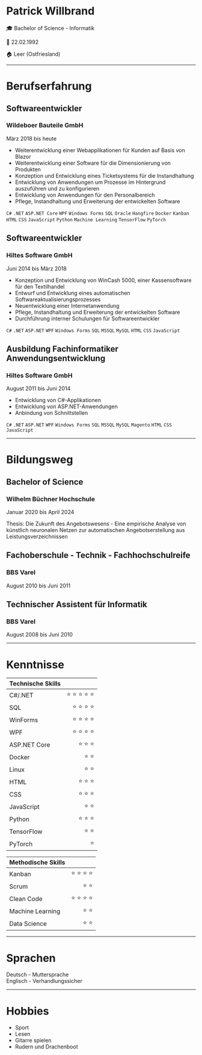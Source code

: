 # Patrick Willbrand
:mortar_board: Bachelor of Science - Informatik

:cake: 22.02.1992  

:house: Leer (Ostfriesland)  

* * *

# Berufserfahrung

## Softwareentwickler
### Wildeboer Bauteile GmbH
März 2018 bis heute
* Weiterentwicklung einer Webapplikationen für Kunden auf Basis von Blazor
* Weiterentwicklung einer Software für die Dimensionierung von Produkten
* Konzeption und Entwicklung eines Ticketsystems für die Instandhaltung
* Entwicklung von Anwendungen um Prozesse im Hintergrund auszuführen und zu konfigurieren
* Entwicklung von Anwendungen für den Personalbereich
* Pflege, Instandhaltung und Erweiterung der entwickelten Software

`C#` `.NET` `ASP.NET Core` `WPF` `Windows Forms` `SQL` `Oracle` `Hangfire` `Docker` `Kanban` `HTML` `CSS` `JavaScript` `Python` `Machine Learning` `TensorFlow` `PyTorch`

## Softwareentwickler
### Hiltes Software GmbH
Juni 2014 bis März 2018

* Konzeption und Entwicklung von WinCash 5000, einer Kassensoftware für den Textilhandel
* Entwurf und Entwicklung eines automatischen Softwareaktualisierungsprozesses
* Neuentwicklung einer Internetanwendung
* Pflege, Instandhaltung und Erweiterung der entwickelten Software
* Durchführung interner Schulungen für Softwareentwickler

`C#` `.NET` `ASP.NET` `WPF` `Windows Forms` `SQL` `MSSQL` `MySQL` `HTML` `CSS` `JavaScript`

## Ausbildung Fachinformatiker Anwendungsentwicklung
### Hiltes Software GmbH
August 2011 bis Juni 2014

* Entwicklung von C#-Applikationen
* Entwicklung von ASP.NET-Anwendungen
* Anbindung von Schnittstellen

`C#` `.NET` `ASP.NET` `WPF` `Windows Forms` `SQL` `MSSQL` `MySQL` `Magento` `HTML` `CSS` `JavaScript`

* * *

# Bildungsweg

## Bachelor of Science
### Wilhelm Büchner Hochschule
Januar 2020 bis April 2024

Thesis: Die Zukunft des Angebotswesens - Eine empirische Analyse von künstlich neuronalen Netzen zur automatischen Angebotserstellung aus Leistungsverzeichnissen

## Fachoberschule - Technik - Fachhochschulreife
### BBS Varel
August 2010 bis Juni 2011

## Technischer Assistent für Informatik
### BBS Varel
August 2008 bis Juni 2010

* * *

# Kenntnisse

| Technische Skills         |                                                             |
|:--------------------------|:------------------------------------------------------------|
| C#/.NET                   | <div align="right">:star: :star: :star: :star: :star: <div> |
| SQL                       |       <div align="right"> :star: :star: :star: :star: <div> |
| WinForms                  |       <div align="right"> :star: :star: :star: :star: <div> |
| WPF                       |       <div align="right"> :star: :star: :star: :star: <div> |
| ASP.NET Core              |       <div align="right">        :star: :star: :star: <div> |
| Docker                    |                     <div align="right"> :star: :star: <div> |
| Linux                     |                     <div align="right"> :star: :star: <div> |
| HTML                      |              <div align="right"> :star: :star: :star: <div> |
| CSS                       |              <div align="right"> :star: :star: :star: <div> |
| JavaScript                |                     <div align="right"> :star: :star: <div> |
| Python                    |              <div align="right"> :star: :star: :star: <div> |
| TensorFlow                |                     <div align="right"> :star: :star: <div> |
| PyTorch                   |                            <div align="right"> :star: <div> |
  
| Methodische Skills        |                                                             |
|:--------------------------|:------------------------------------------------------------|
| Kanban                    |       <div align="right"> :star: :star: :star: :star: <div> |
| Scrum                     |                     <div align="right"> :star: :star: <div> |
| Clean Code                |       <div align="right"> :star: :star: :star: :star: <div> |
| Machine Learning          |                     <div align="right"> :star: :star: <div> |
| Data Science              |                     <div align="right"> :star: :star: <div> |


* * *

# Sprachen

Deutsch - Muttersprache  
Englisch - Verhandlungssicher

* * *

# Hobbies

* Sport
* Lesen
* Gitarre spielen
* Rudern und Drachenboot
